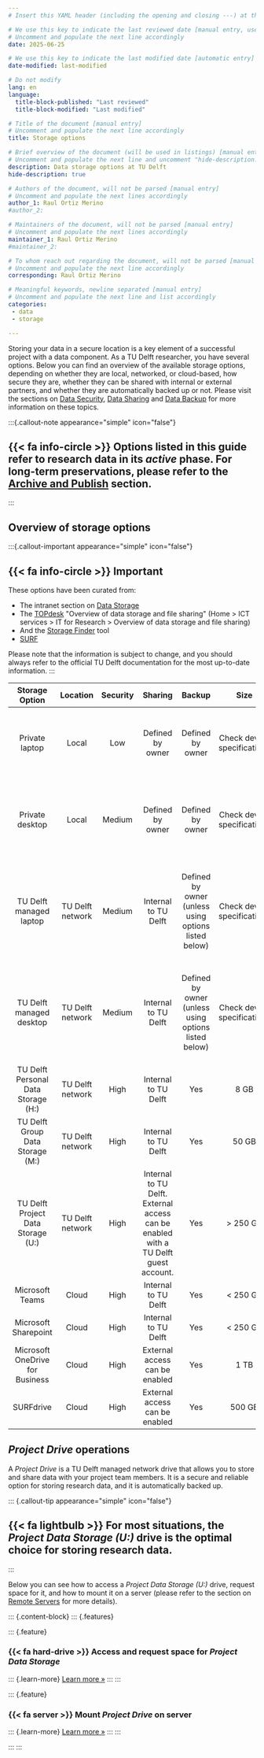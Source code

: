 ```yaml
---
# Insert this YAML header (including the opening and closing ---) at the beginning of the document and fill it out accordingly

# We use this key to indicate the last reviewed date [manual entry, use YYYY-MM-DD]
# Uncomment and populate the next line accordingly
date: 2025-06-25

# We use this key to indicate the last modified date [automatic entry]
date-modified: last-modified

# Do not modify
lang: en
language: 
  title-block-published: "Last reviewed"
  title-block-modified: "Last modified"

# Title of the document [manual entry]
# Uncomment and populate the next line accordingly
title: Storage options

# Brief overview of the document (will be used in listings) [manual entry]
# Uncomment and populate the next line and uncomment "hide-description: true".
description: Data storage options at TU Delft
hide-description: true

# Authors of the document, will not be parsed [manual entry]
# Uncomment and populate the next lines accordingly
author_1: Raul Ortiz Merino
#author_2:

# Maintainers of the document, will not be parsed [manual entry]
# Uncomment and populate the next lines accordingly
maintainer_1: Raul Ortiz Merino
#maintainer_2:

# To whom reach out regarding the document, will not be parsed [manual entry]
# Uncomment and populate the next line accordingly
corresponding: Raul Ortiz Merino

# Meaningful keywords, newline separated [manual entry]
# Uncomment and populate the next line and list accordingly
categories: 
 - data
 - storage

---
```


Storing your data in a secure location is a key element of a successful project with a data component. As a TU Delft researcher, you have several options. Below you can find an overview of the available storage options, depending on whether they are local, networked, or cloud-based, how secure they are, whether they can be shared with internal or external partners, and whether they are automatically backed up or not. Please visit the sections on [Data Security](../data_storage/security.md), [Data Sharing](../data_storage/sharing.md) and [Data Backup](../data_storage/backup.md) for more information on these topics.

:::{.callout-note appearance="simple" icon="false"}
## {{< fa info-circle >}} Options listed in this guide refer to research data in its *active* phase. For long-term preservations, please refer to the [Archive and Publish](../data_publishing/archival_publishing_index.md) section.
:::

## Overview of storage options

:::{.callout-important appearance="simple" icon="false"}
## {{< fa info-circle >}} Important
These options have been curated from:

- The intranet section on [Data Storage](https://intranet.tudelft.nl/-/data-storage-1)
- The [TOPdesk](https://tudelft.topdesk.net/) "Overview of data storage and file sharing" (Home > ICT services > IT for Research > Overview of data storage and file sharing)
- And the [Storage Finder](https://storagefinder.tudelft.nl/) tool
- [SURF](https://www.surf.nl/en/)

Please note that the information is subject to change, and you should always refer to the official TU Delft documentation for the most up-to-date information.
:::

| Storage Option                      | Location         | Security | Sharing                        | Backup                                               | Size                        | Aditional info                                                                                                      |
| :---------------------------------: | :--------------: | :------: | :----------------------------: | :--------------------------------------------------: | :-------------------------: | :-----------------------------------------------------------------------------------------------------------------: |
| Private laptop                      | Local            | Low      | Defined by owner               | Defined by owner                                     | Check device specifications | Security listed as low as the device is prone to loss and theft, among other incidents                              |
| Private desktop                     | Local            | Medium   | Defined by owner               | Defined by owner                                     | Check device specifications | Same as above, perhaps more secure than a laptop as it is not necessarily mobile                                    |
| TU Delft managed laptop             | TU Delft network | Medium   | Internal to TU Delft           | Defined by owner (unless using options listed below) | Check device specifications | All TU Delft managed devices are password protected. Security is therefore slightly higer than private counterparts |
| TU Delft managed desktop            | TU Delft network | Medium   | Internal to TU Delft           | Defined by owner (unless using options listed below) | Check device specifications | All TU Delft managed devices are password protected. Security is therefore slightly higer than private counterparts |
| TU Delft Personal Data Storage (H:) | TU Delft network | High     | Internal to TU Delft           | Yes                                                  | 8 GB                        | [Storage Finder](https://storagefinder.tudelft.nl/)                                                                 |
| TU Delft Group Data Storage (M:)    | TU Delft network | High     | Internal to TU Delft           | Yes                                                  | 50 GB                       | [Storage Finder](https://storagefinder.tudelft.nl/)                                                                 |
| TU Delft Project Data Storage (U:)  | TU Delft network | High     | Internal to TU Delft. External access can be enabled with a TU Delft guest account.           | Yes                                                  | > 250 GB                     | [Storage Finder](https://storagefinder.tudelft.nl/)                                                                 |
| Microsoft Teams                     | Cloud            | High     | Internal to TU Delft           | Yes                                                  | < 250 GB                     | [Storage Finder](https://storagefinder.tudelft.nl/)                                                                 |
| Microsoft Sharepoint                | Cloud            | High     | Internal to TU Delft           | Yes                                                  | < 250  GB                     | [Storage Finder](https://storagefinder.tudelft.nl/)                                                                 |
| Microsoft OneDrive for Business     | Cloud            | High     | External access can be enabled | Yes                                                  | 1 TB                        | [Storage Finder](https://storagefinder.tudelft.nl/)                                                                 |
| SURFdrive                          | Cloud            | High     | External access can be enabled | Yes                                                  | 500 GB                      | [SURFdrive documentation](https://www.surf.nl/en/services/storage-data-management/surfdrive)                       |

## *Project Drive* operations

A *Project Drive* is a TU Delft managed network drive that allows you to store and share data with your project team members. It is a secure and reliable option for storing research data, and it is automatically backed up. 

::: {.callout-tip appearance="simple" icon="false"}
## {{< fa lightbulb >}} **For most situations, the *Project Data Storage (U:)* drive is the optimal choice for storing research data.**
:::

Below you can see how to access a *Project Data Storage (U:)* drive, request space for it, and how to mount it on a server (please refer to the section on [Remote Servers](../../infrastructure/remote_servers.md) for more details).

::: {.content-block}
::: {.features}

::: {.feature}
### {{< fa hard-drive >}} Access and request space for *Project Data Storage*

::: {.learn-more}
[Learn more »](./project_drive_request.md)
:::
:::

::: {.feature}
### {{< fa server >}} Mount *Project Drive* on server

::: {.learn-more}
[Learn more »](./project_drive_mounting.md)
:::
:::

:::
:::